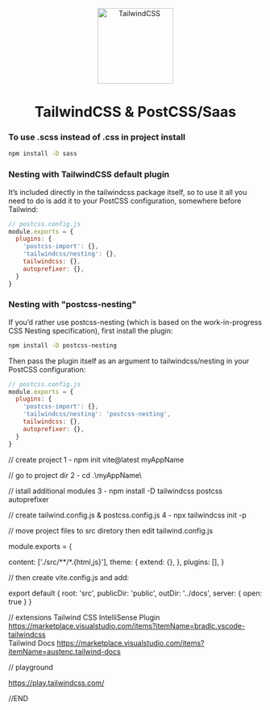 <p align="center"><img alt="TailwindCSS" width="150" src="https://tailwindcss.com/_next/static/media/tailwindcss-mark.79614a5f61617ba49a0891494521226b.svg"></p>

<h1 align="center">TailwindCSS & PostCSS/Saas</h1>

### To use .scss instead of .css in project install 

```bash
npm install -D sass
```
### Nesting with TailwindCSS default plugin
It’s included directly in the tailwindcss package itself, so to use it all you need to do is add it to your PostCSS configuration, somewhere before Tailwind:

```js
// postcss.config.js
module.exports = {
  plugins: {
    'postcss-import': {},
    'tailwindcss/nesting': {},
    tailwindcss: {},
    autoprefixer: {},
  }
}
```
### Nesting with "postcss-nesting"
If you’d rather use postcss-nesting (which is based on the work-in-progress CSS Nesting specification), first install the plugin:

```bash
npm install -D postcss-nesting
```
Then pass the plugin itself as an argument to tailwindcss/nesting in your PostCSS configuration:

```js
// postcss.config.js
module.exports = {
  plugins: {
    'postcss-import': {},
    'tailwindcss/nesting': 'postcss-nesting',
    tailwindcss: {},
    autoprefixer: {},
  }
}
```


// create project
1 - npm init vite@latest myAppName

// go to project dir
2 - cd .\myAppName\

// istall additional modules
3 - npm install -D tailwindcss postcss autoprefixer

// create tailwind.config.js & postcss.config.js
4 - npx tailwindcss init -p

// move project files to src diretory then edit tailwind.config.js

module.exports = {

content: ['./src/**/*.{html,js}'],
theme: {
extend: {},
},
plugins: [],
}

// then create vite.config.js and add:

export default {
root: 'src',
publicDir: 'public',
outDir: '../docs',
server: {
open: true
}
}

// extensions
Tailwind CSS IntelliSense Plugin https://marketplace.visualstudio.com/items?itemName=bradlc.vscode-tailwindcss  
 Tailwind Docs https://marketplace.visualstudio.com/items?itemName=austenc.tailwind-docs

// playground

https://play.tailwindcss.com/

//END
